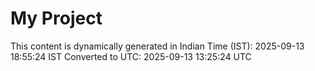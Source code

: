 # My Project

This content is dynamically generated in Indian Time (IST): 2025-09-13 18:55:24 IST
Converted to UTC: 2025-09-13 13:25:24 UTC
